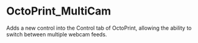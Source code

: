 # OctoPrint_MultiCam
Adds a new control into the Control tab of OctoPrint, allowing the ability to switch between multiple webcam feeds.
